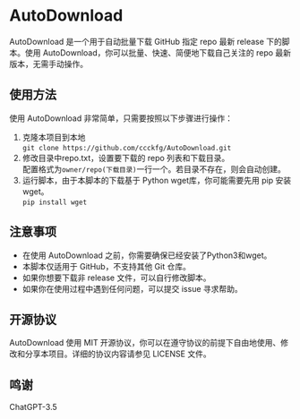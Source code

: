 # AutoDownload

AutoDownload 是一个用于自动批量下载 GitHub 指定 repo 最新 release 下的脚本。使用 AutoDownload，你可以批量、快速、简便地下载自己关注的 repo 最新版本，无需手动操作。

## 使用方法

使用 AutoDownload 非常简单，只需要按照以下步骤进行操作：

1. 克隆本项目到本地</br>```git clone https://github.com/ccckfg/AutoDownload.git``` 
2. 修改目录中repo.txt，设置要下载的 repo 列表和下载目录。<br>配置格式为```owner/repo(下载目录)```一行一个。若目录不存在，则会自动创建。
3. 运行脚本，由于本脚本的下载基于 Python wget库，你可能需要先用 pip 安装 wget。</br>
```pip install wget```

## 注意事项

- 在使用 AutoDownload 之前，你需要确保已经安装了Python3和wget。
- 本脚本仅适用于 GitHub，不支持其他 Git 仓库。
- 如果你想要下载非 release 文件，可以自行修改脚本。
- 如果你在使用过程中遇到任何问题，可以提交 issue 寻求帮助。

## 开源协议

AutoDownload 使用 MIT 开源协议，你可以在遵守协议的前提下自由地使用、修改和分享本项目。详细的协议内容请参见 LICENSE 文件。

## 鸣谢
ChatGPT-3.5
